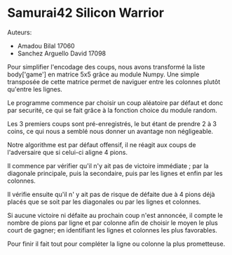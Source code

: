# Samurai42 Silicon Warrior

Auteurs: 
- Amadou Bilal 17060
- Sanchez Arguello David 17098

Pour simplifier l'encodage des coups, nous avons transformé la liste body['game'] en matrice 5x5 grâce au module Numpy.
Une simple transposée de cette matrice permet de naviguer entre les colonnes plutôt qu'entre les lignes.

Le programme commence par choisir un coup aléatoire par défaut et donc par securité, ce qui se fait grâce à la fonction choice du module random.

Les 3 premiers coups sont pré-enregistrés, le but étant de prendre 2 à 3 coins, ce qui nous a semblé nous donner un avantage non négligeable.

Notre algorithme est par défaut offensif, il ne réagit aux coups de l'adversaire que si celui-ci aligne 4 pions.

Il commence par vérifier qu'il n'y ait pas de victoire immédiate ; par la diagonale principale, puis la secondaire, puis par les lignes et enfin par les colonnes.

Il vérifie ensuite qu'il n' y ait pas de risque de défaite due à 4 pions déjà placés que se soit par les diagonales ou par les lignes et colonnes.

Si aucune victoire ni défaite au prochain coup n'est annoncée, il compte le nombre de pions par ligne et par colonne afin de choisir le moyen le plus court de gagner; en identifiant les lignes et colonnes les plus favorables.

Pour finir il fait tout pour compléter la ligne ou colonne la plus prometteuse.
